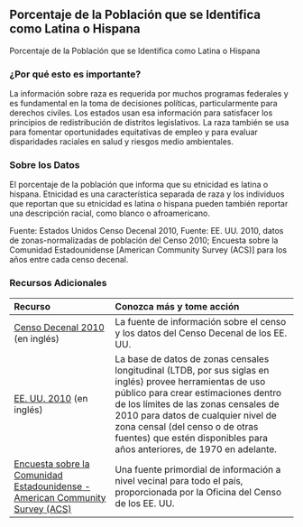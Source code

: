 ## Porcentaje de la Población que se Identifica como Latina o Hispana
Porcentaje de la Población que se Identifica como Latina o Hispana

### ¿Por qué esto es importante?
La información sobre raza es requerida por muchos programas federales y es fundamental en la toma de decisiones políticas, particularmente para derechos civiles. Los estados usan esa información para satisfacer los principios de redistribución de distritos legislativos. La raza también se usa para fomentar oportunidades equitativas de empleo y para evaluar disparidades raciales en salud y riesgos medio ambientales.

### Sobre los Datos
El porcentaje de la población que informa que su etnicidad es latina o hispana. Etnicidad es una característica separada de raza y los individuos que reportan que su etnicidad es latina o hispana pueden también reportar una descripción racial, como blanco o afroamericano.

Fuente: Estados Unidos Censo Decenal 2010, Fuente: EE. UU. 2010, datos de zonas-normalizadas de población del Censo 2010; Encuesta sobre la Comunidad Estadounidense \[American Community Survey (ACS)] para los años entre cada censo decenal.

### Recursos Adicionales

|Recurso | Conozca más y tome acción |
|:--- | :--- |
|[Censo Decenal 2010](http://www.census.gov/2010census/) (en inglés) | La fuente de información sobre el censo y los datos del Censo Decenal de los EE. UU.
|[EE. UU. 2010](http://www.s4.brown.edu/us2010/Researcher/Bridging.htm) (en inglés) | La base de datos de zonas censales longitudinal (LTDB, por sus siglas en inglés) provee herramientas de uso público para crear estimaciones dentro de los límites de las zonas censales de 2010 para datos de cualquier nivel de zona censal (del censo o de otras fuentes) que estén disponibles para años anteriores, de 1970 en adelante.
|[Encuesta sobre la Comunidad Estadounidense - American Community Survey (ACS)](https://www2.census.gov/programs-surveys/acs/main/language_brochures/ACS_QandA_SPA_18.pdf?#) | Una fuente primordial de información a nivel vecinal para todo el país, proporcionada por la Oficina del Censo de los EE. UU.
